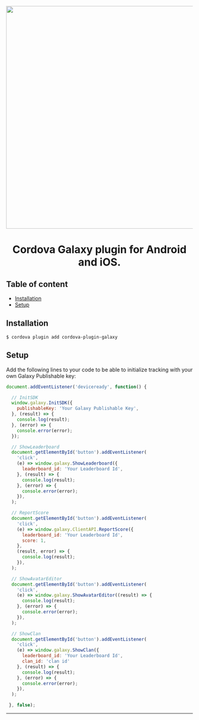 <p align="center">
  <img a src="https://uploads-ssl.webflow.com/632b845203cf40e09d13ecb4/632b8cf5cf48fdcdc7ae834c_galaxy_newlogo-p-500.png" width="600">
</p>

<h1>
  <p align="center">
    Cordova Galaxy plugin for Android and iOS.
  </p>
</h1>

## Table of content

- [Installation](#installation)
- [Setup](#setup)

## <a id="installation">Installation</a>

```
$ cordova plugin add cordova-plugin-galaxy
```

## <a id="setup">Setup</a>

Add the following lines to your code to be able to initialize tracking with your own Galaxy Publishable key:


```javascript
document.addEventListener('deviceready', function() {

  // InitSDK
  window.galaxy.InitSDK({
    publishableKey: 'Your Galaxy Publishable Key',
  }, (result) => {
    console.log(result);
  }, (error) => {
    console.error(error);
  });

  // ShowLeaderboard
  document.getElementById('button').addEventListener(
    'click',
    (e) => window.galaxy.ShowLeaderboard({
      leaderboard_id: 'Your Leaderboard Id',
    }, (result) => {
      console.log(result);
    }, (error) => {
      console.error(error);
    }),
  );

  // ReportScore
  document.getElementById('button').addEventListener(
    'click',
    (e) => window.galaxy.ClientAPI.ReportScore({
      leaderboard_id: 'Your Leaderboard Id',
      score: 1,
    },
    (result, error) => {
      console.log(result);
    }),
  );

  // ShowAvatarEditor
  document.getElementById('button').addEventListener(
    'click',
    (e) => window.galaxy.ShowAvatarEditor((result) => {
      console.log(result);
    }, (error) => {
      console.error(error);
    }),
  );

  // ShowClan
  document.getElementById('button').addEventListener(
    'click',
    (e) => window.galaxy.ShowClan({
      leaderboard_id: 'Your Leaderboard Id',
      clan_id: 'clan id'
    }, (result) => {
      console.log(result);
    }, (error) => {
      console.error(error);
    }),
  );

 }, false);
```
---
